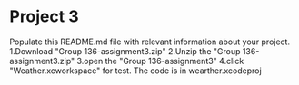 # Project 3

Populate this README.md file with relevant information about your project.
1.Download "Group 136-assignment3.zip"
2.Unzip the "Group 136-assignment3.zip"
3.open the "Group 136-assignment3"
4.click "Weather.xcworkspace" for test.
The code is in wearther.xcodeproj
